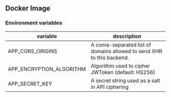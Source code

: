 
## Docker Image

### Environment variables

|variable|description|
|-|-|
|APP_CORS_ORIGINS|A coma-separated list of domains allowed to send XHR to this backend.|
|APP_ENCRYPTION_ALGORITHM|Algorithm used to cipher JWToken (default: HS256)|
|APP_SECRET_KEY|A secret string used as a salt in API ciphering|
